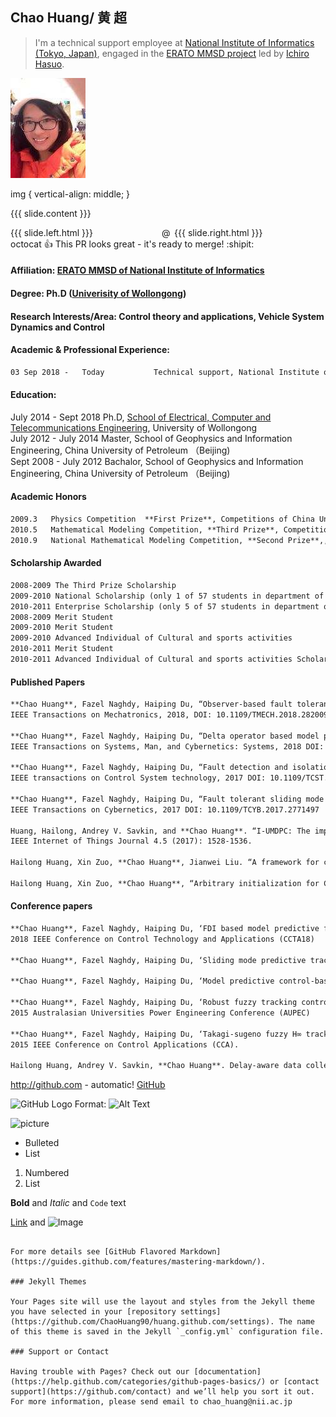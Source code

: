 ## Chao Huang/ 黄 超
> I'm a technical support employee at [National Institute of Informatics (Tokyo, Japan)](https://www.nii.ac.jp/en/), engaged in the [ERATO MMSD project](https://group-mmm.org/eratommsd/) led by [Ichiro Hasuo](http://group-mmm.org/~ichiro/).

![](images/small.jpg)

img {
    vertical-align: middle;
}
   
{{{ slide.content }}}
<div style='float:left;width:48%;' class='centered'>
  {{{ slide.left.html }}}
</div>
<div style='float:right;width:48%;'>
  {{{ slide.right.html }}}
</div>
    

    

@octocat :+1: This PR looks great - it's ready to merge! :shipit:

#### Affiliation: [ERATO MMSD of National Institute of Informatics](https://group-mmm.org/eratommsd/)

#### Degree: Ph.D ([Univerisity of Wollongong](https://www.uow.edu.au/index.html)) 
 
#### Research Interests/Area: Control theory and applications, Vehicle System Dynamics and Control

#### Academic & Professional Experience:
```markdown
03 Sep 2018 -   Today           Technical support, National Institute of Informatics

```
#### Education:

July 2014 -  Sept 2018  Ph.D, [School of Electrical, Computer and Telecommunications Engineering](https://eis.uow.edu.au/secte/index.html), University of Wollongong  
July 2012 -  July 2014  Master, School of Geophysics and Information Engineering, China University of Petroleum （Beijing)  
Sept 2008 -  July 2012  Bachalor, School of Geophysics and Information Engineering, China University of Petroleum （Beijing)  


#### Academic Honors
```markdown
2009.3   Physics Competition  **First Prize**, Competitions of China University of Petroleum, Beijing
2010.5   Mathematical Modeling Competition, **Third Prize**, Competitionsof China Univerisity of Petroleum, Beijing
2010.9   National Mathematical Modeling Competition, **Second Prize**,, National and International Competitions
```
#### Scholarship Awarded
```markdown
2008-2009 The Third Prize Scholarship  
2009-2010 National Scholarship (only 1 of 57 students in department of automation awarded) 
2010-2011 Enterprise Scholarship (only 5 of 57 students in department of automation awarded)  
2008-2009 Merit Student 
2009-2010 Merit Student  
2009-2010 Advanced Individual of Cultural and sports activities 
2010-2011 Merit Student  
2010-2011 Advanced Individual of Cultural and sports activities Scholarship
```

#### Published Papers
```markdown
**Chao Huang**, Fazel Naghdy, Haiping Du, “Observer-based fault tolerant controller for uncertain Steer-by-Wire systems using the delta operator“,
IEEE Transactions on Mechatronics, 2018, DOI: 10.1109/TMECH.2018.2820091

**Chao Huang**, Fazel Naghdy, Haiping Du, “Delta operator based model predictive control with fault compensation for Steer-by-Wire systems“, 
IEEE Transactions on Systems, Man, and Cybernetics: Systems, 2018 DOI: 10.1109/TSMC.2018.2812849

**Chao Huang**, Fazel Naghdy, Haiping Du, “Fault detection and isolation based model predictive fault-tolerant control for constrained vehicle steer-by-wire systems“, 
IEEE transactions on Control System technology, 2017 DOI: 10.1109/TCST.2017.2736497

**Chao Huang**, Fazel Naghdy, Haiping Du, “Fault tolerant sliding mode predictive control with chaos particle swarm optimization for uncertain Steer-by-Wire system“, 
IEEE Transactions on Cybernetics, 2017 DOI: 10.1109/TCYB.2017.2771497

Huang, Hailong, Andrey V. Savkin, and **Chao Huang**. “I-UMDPC: The improved-unusual message delivery path construction for wireless sensor networks with mobile sinks.“, 
IEEE Internet of Things Journal 4.5 (2017): 1528-1536.

Hailong Huang, Xin Zuo, **Chao Huang**, Jianwei Liu. “A framework for classification with single feature kernel matrix.“, Optik-International Journal for Light and Electron Optics 125.3 (2014): 1024-1029.

Hailong Huang, Xin Zuo, **Chao Huang**, “Arbitrary initialization for Chan–Vese model”, Optik, 125 (18), 5257-5263, 2014
```
#### Conference papers
```markdown
**Chao Huang**, Fazel Naghdy, Haiping Du, ‘FDI based model predictive fault-tolerant control for constrained steer-by-wire systems’, 
2018 IEEE Conference on Control Technology and Applications (CCTA18)

**Chao Huang**, Fazel Naghdy, Haiping Du, ‘Sliding mode predictive tracking control for electric vehicle using Steer-by-Wire system’, SAE, 2018

**Chao Huang**, Fazel Naghdy, Haiping Du, ‘Model predictive control-based lane change control system for an autonomous vehicle’, TENCON 2016.

**Chao Huang**, Fazel Naghdy, Haiping Du, ‘Robust fuzzy tracking control of uncertain steer-by-wire systems with network time delays’, 
2015 Australasian Universities Power Engineering Conference (AUPEC)

**Chao Huang**, Fazel Naghdy, Haiping Du, ‘Takagi-sugeno fuzzy H∞ tracking control for steer-by-wire systems’, 
2015 IEEE Conference on Control Applications (CCA).

Hailong Huang, Andrey V. Savkin, **Chao Huang**. Delay-aware data collection in wireless sensor networks with mobile nodes. Control Conference (CCC), 2017 36th Chinese. IEEE, 2017: 8875-8878. 

```
http://github.com - automatic!
[GitHub](http://github.com)


![GitHub Logo](/images/logo.png)
Format: ![Alt Text](url)

![picture](http://stash.xxxxxx.com/projects/zzzzz/img/abc.png)

- Bulleted
- List

1. Numbered
2. List

**Bold** and _Italic_ and `Code` text

[Link](url) and ![Image](src)
```

For more details see [GitHub Flavored Markdown](https://guides.github.com/features/mastering-markdown/).

### Jekyll Themes

Your Pages site will use the layout and styles from the Jekyll theme you have selected in your [repository settings](https://github.com/ChaoHuang90/huang.github.com/settings). The name of this theme is saved in the Jekyll `_config.yml` configuration file.

### Support or Contact

Having trouble with Pages? Check out our [documentation](https://help.github.com/categories/github-pages-basics/) or [contact support](https://github.com/contact) and we’ll help you sort it out.
For more information, please send email to chao_huang@nii.ac.jp
